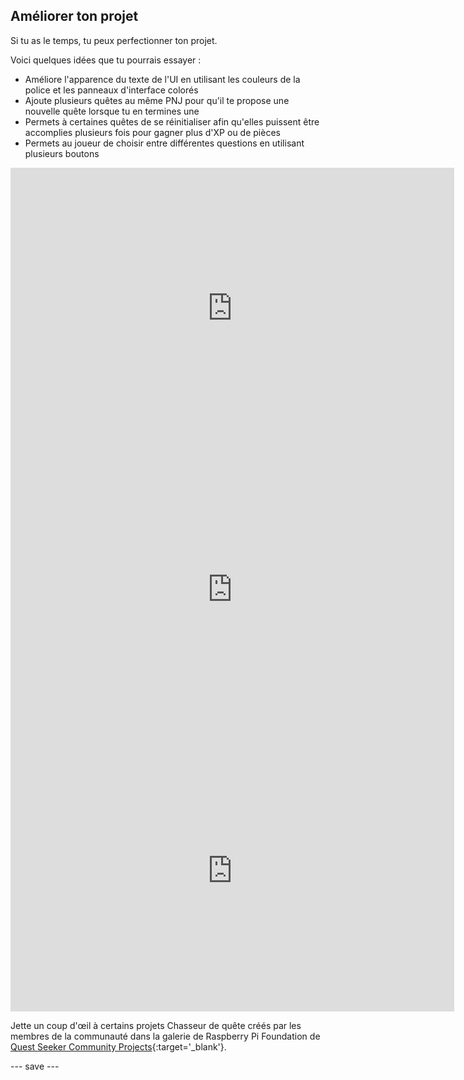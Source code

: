 ## Améliorer ton projet

Si tu as le temps, tu peux perfectionner ton projet.

Voici quelques idées que tu pourrais essayer :

+ Améliore l'apparence du texte de l'UI en utilisant les couleurs de la police et les panneaux d'interface colorés
+ Ajoute plusieurs quêtes au même PNJ pour qu'il te propose une nouvelle quête lorsque tu en termines une
+ Permets à certaines quêtes de se réinitialiser afin qu'elles puissent être accomplies plusieurs fois pour gagner plus d'XP ou de pièces
+ Permets au joueur de choisir entre différentes questions en utilisant plusieurs boutons

<iframe allowtransparency="true" width="710" height="450" src="https://quest-seeker.rpfilt.repl.co" frameborder="0"></iframe>
<iframe allowtransparency="true" width="710" height="450" src="https://weatherquest.rpfilt.repl.co/" frameborder="0"></iframe>
<iframe allowtransparency="true" width="710" height="450" src="https://castlequestseeker.rpfilt.repl.co" frameborder="0"></iframe>

Jette un coup d'œil à certains projets Chasseur de quête créés par les membres de la communauté dans la galerie de Raspberry Pi Foundation de [Quest Seeker Community Projects](https://wke.lt/w/s/3n5xmU){:target='_blank'}.

--- save ---
